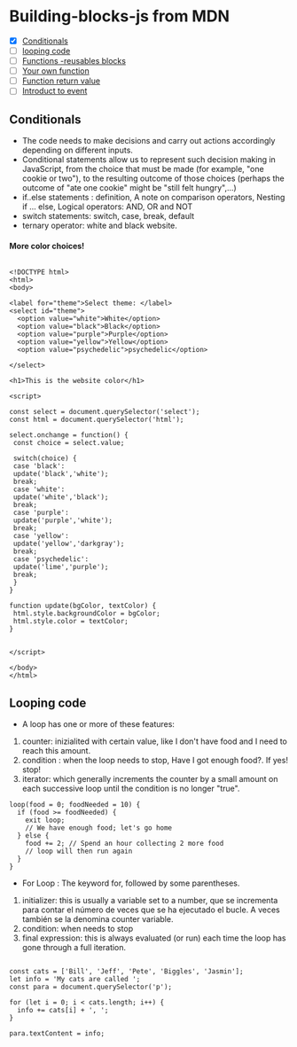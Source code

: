 # Building-blocks-js from MDN


- [X] [Conditionals](https://developer.mozilla.org/en-US/docs/Learn/JavaScript/Building_blocks/conditionals)
- [ ] [looping code](https://developer.mozilla.org/en-US/docs/Learn/JavaScript/Building_blocks/Looping_code)
- [ ] [Functions -reusables blocks](https://developer.mozilla.org/en-US/docs/Learn/JavaScript/Building_blocks/Functions)
- [ ] [Your own function](https://developer.mozilla.org/en-US/docs/Learn/JavaScript/Building_blocks/Build_your_own_function)
- [ ] [Function return value](https://developer.mozilla.org/en-US/docs/Learn/JavaScript/Building_blocks/Return_values)
- [ ] [Introduct to event](https://developer.mozilla.org/en-US/docs/Learn/JavaScript/Building_blocks/Events)

## Conditionals 

- The code needs to make decisions and carry out actions accordingly depending on different inputs. 
- Conditional statements allow us to represent such decision making in JavaScript, from the choice that must be made (for example, "one cookie or two"), to the resulting outcome of those choices (perhaps the outcome of "ate one cookie" might be "still felt hungry",...)
- if..else statements : definition, A note on comparison operators, Nesting if ... else, Logical operators: AND, OR and NOT
- switch statements: switch, case, break, default
- ternary operator: white and black website. 

#### More color choices! 

```

<!DOCTYPE html>
<html>
<body>

<label for="theme">Select theme: </label>
<select id="theme">
  <option value="white">White</option>
  <option value="black">Black</option>
  <option value="purple">Purple</option>
  <option value="yellow">Yellow</option>
  <option value="psychedelic">psychedelic</option>
  
</select>

<h1>This is the website color</h1>

<script>

const select = document.querySelector('select');
const html = document.querySelector('html');

select.onchange = function() {
 const choice = select.value;

 switch(choice) {
 case 'black':
 update('black','white');
 break;
 case 'white':
 update('white','black');
 break;
 case 'purple':
 update('purple','white');
 break;
 case 'yellow':
 update('yellow','darkgray');
 break;
 case 'psychedelic':
 update('lime','purple');
 break;
 }
}

function update(bgColor, textColor) {
 html.style.backgroundColor = bgColor;
 html.style.color = textColor;
}
 

</script>

</body>
</html>
```
## Looping code

- A loop has one or more of these features: 
1. counter: inizialited with certain value, like I don't have food and I need to reach this amount. 
2. condition : when the loop needs to stop, Have I got enough food?. If yes! stop!
3. iterator: which generally increments the counter by a small amount on each successive loop until the condition is no longer "true". 

```
loop(food = 0; foodNeeded = 10) {
  if (food >= foodNeeded) {
    exit loop;
    // We have enough food; let's go home
  } else {
    food += 2; // Spend an hour collecting 2 more food
    // loop will then run again
  }
}
```
- For Loop : 
The keyword for, followed by some parentheses.
1. initializer: this is usually a variable set to a number, que se incrementa para contar el número de veces que se ha ejecutado el bucle. A veces también se la denomina counter variable.  
2. condition: when needs to stop
3. final expression:  this is always evaluated (or run) each time the loop has gone through a full iteration.

```

const cats = ['Bill', 'Jeff', 'Pete', 'Biggles', 'Jasmin'];
let info = 'My cats are called ';
const para = document.querySelector('p');

for (let i = 0; i < cats.length; i++) {
  info += cats[i] + ', ';
}

para.textContent = info;

```
